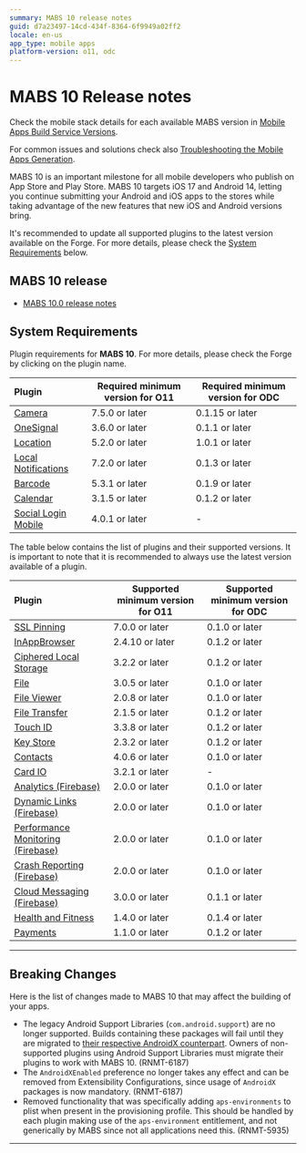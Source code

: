 ```yaml
---
summary: MABS 10 release notes
guid: d7a23497-14cd-434f-8364-6f9949a02ff2
locale: en-us
app_type: mobile apps
platform-version: o11, odc
---
```


# MABS 10 Release notes

<div class="info">

Check the mobile stack details for each available MABS version in [Mobile Apps Build Service Versions](mabs-versions.md).

</div>

<div class="info">

For common issues and solutions check also [Troubleshooting the Mobile Apps Generation](https://success.outsystems.com/Support/Enterprise_Customers/Troubleshooting/Troubleshooting_the_Mobile_Apps_Generation).

</div>

MABS 10 is an important milestone for all mobile developers who publish on App Store and Play Store. MABS 10 targets iOS 17 and Android 14, letting you continue submitting your Android and iOS apps to the stores while taking advantage of the new features that new iOS and Android versions bring.

<div class="warning">

It's recommended to update all supported plugins to the latest version available on the Forge. For more details, please check the [System Requirements](#system-requirements) below.

</div>

## MABS 10 release

* [MABS 10.0 release notes](../../release-notes/mabs/10/10.0/10.0.md)

## System Requirements

Plugin requirements for **MABS 10**. For more details, please check the Forge by clicking on the plugin name.

|Plugin|Required minimum version for O11|Required minimum version for ODC|
|:---|---|---|
|[Camera](https://www.outsystems.com/forge/component-versions/1390)|7.5.0 or later|0.1.15 or later|
|[OneSignal](https://www.outsystems.com/forge/component-versions/2119)|3.6.0 or later|0.1.1 or later|
|[Location](https://www.outsystems.com/forge/component-overview/1395/location-plugin)|5.2.0 or later|1.0.1 or later|
|[Local Notifications](https://www.outsystems.com/forge/component-overview/1541/local-notifications-plugin)|7.2.0 or later|0.1.3 or later|
|[Barcode](https://www.outsystems.com/forge/component-overview/1403/barcode-plugin)|5.3.1 or later|0.1.9 or later|
|[Calendar](https://www.outsystems.com/forge/component-versions/1566)|3.1.5 or later|0.1.2 or later|
|[Social Login Mobile](https://www.outsystems.com/forge/component-versions/7895)|4.0.1 or later|-|

The table below contains the list of plugins and their supported versions. It is important to note that it is recommended to always use the latest version available of a plugin.

|Plugin|Supported minimum version for O11|Supported minimum version for ODC|
|:---|---|---|
|[SSL Pinning](https://www.outsystems.com/forge/component-versions/1873)|7.0.0 or later|0.1.0 or later|
|[InAppBrowser](https://www.outsystems.com/forge/component-versions/1558)|2.4.10 or later|0.1.2 or later|
|[Ciphered Local Storage](https://www.outsystems.com/forge/component-versions/1500)|3.2.2 or later|0.1.2 or later|
|[File](https://www.outsystems.com/forge/component-versions/1633)|3.0.5 or later|0.1.0 or later|
|[File Viewer](https://www.outsystems.com/forge/component-versions/1606)|2.0.8 or later|0.1.0 or later|
|[File Transfer](https://www.outsystems.com/forge/component-versions/1409)|2.1.5 or later|0.1.2 or later|
|[Touch ID](https://www.outsystems.com/forge/component-versions/1431)|3.3.8 or later|0.1.2 or later|
|[Key Store](https://www.outsystems.com/forge/component-versions/1550)|2.3.2 or later|0.1.2 or later|
|[Contacts](https://www.outsystems.com/forge/component-versions/1394)|4.0.6 or later|0.1.0 or later|
|[Card IO](https://www.outsystems.com/forge/component-versions/1438)|3.2.1 or later|-|
|[Analytics (Firebase)](https://www.outsystems.com/forge/component-versions/10704)|2.0.0 or later|0.1.0 or later|
|[Dynamic Links (Firebase)](https://www.outsystems.com/forge/component-versions/10988)|2.0.0 or later|0.1.0 or later|
|[Performance Monitoring (Firebase)](https://www.outsystems.com/forge/component-versions/10706)|2.0.0 or later|0.1.0 or later|
|[Crash Reporting (Firebase)](https://www.outsystems.com/forge/component-versions/10705)|2.0.0 or later|0.1.0 or later|
|[Cloud Messaging (Firebase)](https://www.outsystems.com/forge/component-versions/12174)|3.0.0 or later|0.1.1 or later|
|[Health and Fitness](https://www.outsystems.com/forge/component-versions/11715)|1.4.0 or later|0.1.4 or later|
|[Payments](https://www.outsystems.com/forge/component-versions/13678)|1.1.0 or later|0.1.2 or later|

-----

## Breaking Changes

Here is the list of changes made to MABS 10 that may affect the building of your apps.

* The legacy Android Support Libraries (`com.android.support`) are no longer supported. Builds containing these packages will fail until they are migrated to [their respective AndroidX counterpart](https://developer.android.com/jetpack/androidx/migrate/artifact-mappings). Owners of non-supported plugins using Android Support Libraries must migrate their plugins to work with MABS 10. (RNMT-6187)
* The `AndroidXEnabled` preference no longer takes any effect and can be removed from Extensibility Configurations, since usage of `AndroidX` packages is now mandatory. (RNMT-6187)
* Removed functionality that was specifically adding `aps-environments` to plist when present in the provisioning profile. This should be handled by each plugin making use of the `aps-environment` entitlement, and not generically by MABS since not all applications need this. (RNMT-5935)


-----
